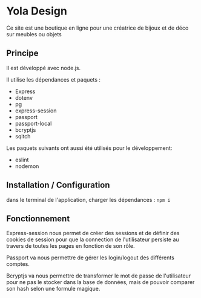 # Yola Design

Ce site est une boutique en ligne pour une créatrice de bijoux et de déco sur meubles ou objets

## Principe

Il est développé avec node.js.

Il utilise les dépendances et paquets :
- Express
- dotenv
- pg
- express-session
- passport
- passport-local
- bcryptjs
- sqitch

Les paquets suivants ont aussi été utilisés pour le développement:
- eslint
- nodemon

## Installation / Configuration

dans le terminal de l'application, charger les dépendances :
` npm i `


## Fonctionnement

Express-session nous permet de créer des sessions et de définir des cookies de session pour que la connection de l'utilisateur persiste au travers de toutes les pages en fonction de son rôle.

Passport va nous permettre de gérer les login/logout des différents comptes.

Bcryptjs va nous permettre de transformer le mot de passe de l'utilisateur pour ne pas le stocker dans la base de données, mais de pouvoir comparer son hash selon une formule magique.


